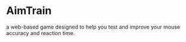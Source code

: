 # AimTrain
a web-based game designed to help you test and improve your mouse accuracy and reaction time. 
